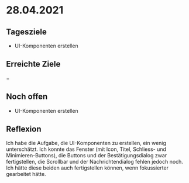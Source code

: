 # 28.04.2021

## Tagesziele
* UI-Komponenten erstellen

## Erreichte Ziele
&minus;

## Noch offen
* UI-Komponenten erstellen

## Reflexion
Ich habe die Aufgabe, die UI-Komponenten zu erstellen, ein wenig unterschätzt.
Ich konnte das Fenster (mit Icon, Titel, Schliess- und Minimieren-Buttons), die
Buttons und der Bestätigungsdialog zwar fertigstellen, die Scrollbar und der
Nachrichtendialog fehlen jedoch noch. Ich hätte diese beiden auch fertigstellen
können, wenn fokussierter gearbeitet hätte.